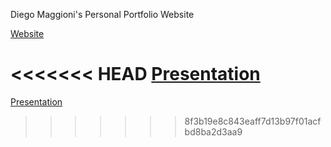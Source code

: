 Diego Maggioni's Personal Portfolio Website

[Website](https://diegom-95.github.io/Portfolio/)

<<<<<<< HEAD
[Presentation](https://drive.google.com/file/d/1pr4pSg9BVvuz5lDFxDmRyw06Df_D8xVf/view?usp=drive_link) 
=======
[Presentation](https://drive.google.com/file/d/1dz0N31qWtgA1DfF7CkKoiTydCvuINW6G/view) 
>>>>>>> 8f3b19e8c843eaff7d13b97f01acfbd8ba2d3aa9
